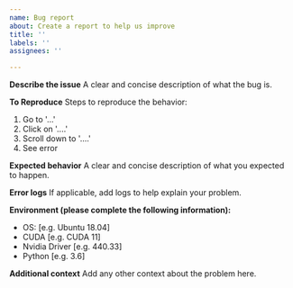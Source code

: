 ```yaml
---
name: Bug report
about: Create a report to help us improve
title: ''
labels: ''
assignees: ''

---
```


**Describe the issue**
A clear and concise description of what the bug is.

**To Reproduce**
Steps to reproduce the behavior:
1. Go to '...'
2. Click on '....'
3. Scroll down to '....'
4. See error

**Expected behavior**
A clear and concise description of what you expected to happen.

**Error logs**
If applicable, add logs to help explain your problem.

**Environment (please complete the following information):**
 - OS: [e.g. Ubuntu 18.04]
 - CUDA [e.g. CUDA 11]
 - Nvidia Driver [e.g. 440.33]
 - Python [e.g. 3.6]

**Additional context**
Add any other context about the problem here.
